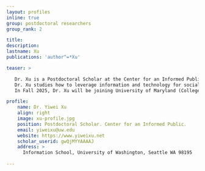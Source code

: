 ```yaml
---
layout: profiles
inline: true
group: postdoctoral researchers
group_rank: 2

title:
description: 
lastname: Xu
publications: 'author^=*Xu'

teaser: >

   Dr. Xu is a Postdoctoral Scholar at the Center for an Informed Public (CIP) in the Information School at the University of Washington (Seattle, WA). Dr. Xu is also a Data Science Postdoctoral Fellow at the UW eScience Institute. She received her Ph.D. from the Department of Communication at Cornell University (Ithaca, NY).
   Dr. Xu studies how to leverage information and technology for social good, including (a) promoting health behaviors and improving health equity, (b) understanding selective exposure and reducing polarization, and (c) addressing problematic information. She conduct experiments, surveys, and content analyses by incorporating computational methods. Her work appears in venues such as *Health Communication*, *Political Communication*, *International Journal of Communication*, *Race and Social Problems*, and ICWSM. Dr. Xu was awarded a Doctoral Dissertation Research Improvement Grant (award #2242458) in Decision, Risk & Management Sciences from the National Science Foundation (NSF) for their dissertation. She also received a Top Paper Award and Annie Lang Outstanding Dissertation Award from the International Communication Association (ICA) Information Systems Division.
   In Fall 2025, Dr. Xu will be joining University of Maryland (College Park, MD) College of Information (UMD iSchool) as a tenure-track Assistant Professor. She enjoys conducting research with diverse groups of researchers and is always on the lookout for collaborators and students to work with - please feel free to reach out; Prospective PhD students can apply to UMD iSchool's PhD program.

profile:
    name: Dr. Yiwei Xu
    align: right
    image: xu-profile.jpg
    position: Postdoctoral Scholar. Center for an Informed Public.
    email: yiweixu@uw.edu
    website: https://www.yiweixu.net
    scholar_userid: gwQjMYYAAAAJ
    address: >
      Information School, University of Washington, Seattle WA 98195
   
---
```



